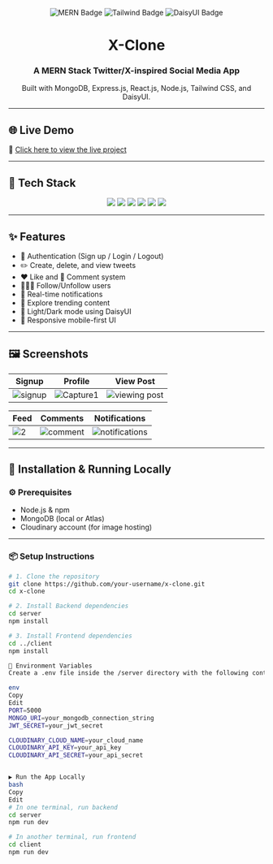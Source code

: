 <p align="center">
  <img src="https://img.shields.io/badge/MERN-Stack-blueviolet?style=for-the-badge&logo=mongodb&logoColor=white" alt="MERN Badge"/>
  <img src="https://img.shields.io/badge/TailwindCSS-UI-blue?style=for-the-badge&logo=tailwindcss&logoColor=white" alt="Tailwind Badge"/>
  <img src="https://img.shields.io/badge/DaisyUI-Tailwind-rose?style=for-the-badge&logo=daisyui&logoColor=white" alt="DaisyUI Badge"/>
</p>

<h1 align="center"> X-Clone</h1>
<h3 align="center">A MERN Stack Twitter/X-inspired Social Media App</h3>

<p align="center">
  Built with MongoDB, Express.js, React.js, Node.js, Tailwind CSS, and DaisyUI.
</p>

---

## 🌐 Live Demo

🔗 [Click here to view the live project](https://twitter-clone-hscd.onrender.com/)

---

## 🧩 Tech Stack

<p align="center">
  <img src="https://img.shields.io/badge/MongoDB-4EA94B?style=for-the-badge&logo=mongodb&logoColor=white"/>
  <img src="https://img.shields.io/badge/Express.js-000000?style=for-the-badge&logo=express&logoColor=white"/>
  <img src="https://img.shields.io/badge/React-61DBFB?style=for-the-badge&logo=react&logoColor=white"/>
  <img src="https://img.shields.io/badge/Node.js-3C873A?style=for-the-badge&logo=node.js&logoColor=white"/>
  <img src="https://img.shields.io/badge/TailwindCSS-38b2ac?style=for-the-badge&logo=tailwind-css&logoColor=white"/>
  <img src="https://img.shields.io/badge/DaisyUI-F472B6?style=for-the-badge&logo=daisyui&logoColor=white"/>
</p>

---

## ✨ Features

- 🔐 Authentication (Sign up / Login / Logout)
- ✏️ Create, delete, and view tweets
- ❤️ Like and 💬 Comment system
- 🧑‍🤝‍🧑 Follow/Unfollow users
- 🔔 Real-time notifications
- 🔎 Explore trending content
- 🌙 Light/Dark mode using DaisyUI
- 📱 Responsive mobile-first UI

---

## 🖼️ Screenshots

| Signup | Profile | View Post |
|--------|---------|-----------|
| ![signup](https://github.com/user-attachments/assets/c900d3d2-cec2-428e-8d7c-41dd51350412) | ![Capture1](https://github.com/user-attachments/assets/a025560e-f7ab-4b08-ad73-0b0849f6cda2) | ![viewing post](https://github.com/user-attachments/assets/bdec30fc-94e7-4b95-9684-3f77b7450991) |

| Feed | Comments | Notifications |
|------|----------|---------------|
| ![2](https://github.com/user-attachments/assets/29198cee-4f64-47fc-8698-a88c3bcc9570) | ![comment](https://github.com/user-attachments/assets/f1763870-8dcf-4805-ba2d-cee6e455ce83) | ![notifications](https://github.com/user-attachments/assets/077a6dba-e3fd-49ef-b0e1-f74e6ae2404d) |

---

## 🧪 Installation & Running Locally

### ⚙️ Prerequisites

- Node.js & npm
- MongoDB (local or Atlas)
- Cloudinary account (for image hosting)

---

### 📦 Setup Instructions

```bash
# 1. Clone the repository
git clone https://github.com/your-username/x-clone.git
cd x-clone

# 2. Install Backend dependencies
cd server
npm install

# 3. Install Frontend dependencies
cd ../client
npm install

🧩 Environment Variables
Create a .env file inside the /server directory with the following content:

env
Copy
Edit
PORT=5000
MONGO_URI=your_mongodb_connection_string
JWT_SECRET=your_jwt_secret

CLOUDINARY_CLOUD_NAME=your_cloud_name
CLOUDINARY_API_KEY=your_api_key
CLOUDINARY_API_SECRET=your_api_secret


▶️ Run the App Locally
bash
Copy
Edit
# In one terminal, run backend
cd server
npm run dev

# In another terminal, run frontend
cd client
npm run dev
